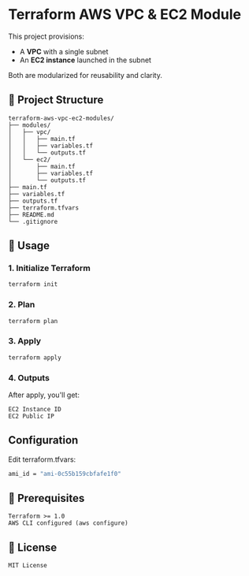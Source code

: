 # Terraform AWS VPC & EC2 Module

This project provisions:
- A **VPC** with a single subnet
- An **EC2 instance** launched in the subnet

Both are modularized for reusability and clarity.

## 📂 Project Structure 

```
terraform-aws-vpc-ec2-modules/
├── modules/
│   ├── vpc/
│   │   ├── main.tf
│   │   ├── variables.tf
│   │   └── outputs.tf
│   └── ec2/
│       ├── main.tf
│       ├── variables.tf
│       └── outputs.tf
├── main.tf
├── variables.tf
├── outputs.tf
├── terraform.tfvars
├── README.md
└── .gitignore
```

## 🚀 Usage

### 1. **Initialize Terraform**

```bash
terraform init
```
### 2. Plan 
```bash
terraform plan
```
### 3. Apply 
```bash
terraform apply
```

### 4. Outputs 
After apply, you'll get:

    EC2 Instance ID
    EC2 Public IP

## Configuration

Edit terraform.tfvars:
```bash
ami_id = "ami-0c55b159cbfafe1f0"
``` 
## 📖 Prerequisites

    Terraform >= 1.0
    AWS CLI configured (aws configure)

## 📄 License
    
    MIT License


